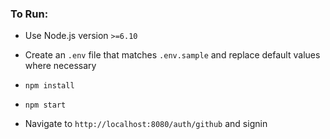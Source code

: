 ### To Run:

- Use Node.js version `>=6.10`

- Create an `.env` file that matches `.env.sample` and replace default values where necessary

- `npm install`

- `npm start`

- Navigate to `http://localhost:8080/auth/github` and signin